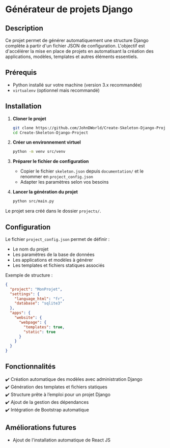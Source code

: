 # Générateur de projets Django

## Description  
Ce projet permet de générer automatiquement une structure Django complète à partir d'un fichier JSON de configuration. L'objectif est d'accélérer la mise en place de projets en automatisant la création des applications, modèles, templates et autres éléments essentiels.

## Prérequis  
- Python installé sur votre machine (version 3.x recommandée)  
- `virtualenv` (optionnel mais recommandé)  

## Installation  

1. **Cloner le projet**  
   ```sh
   git clone https://github.com/JohnDWorld/Create-Skeleton-Django-Project.git
   cd Create-Skeleton-Django-Project
   ```

2. **Créer un environnement virtuel**  
   ```sh
   python -m venv src/venv
   ```

3. **Préparer le fichier de configuration**  
   - Copier le fichier `skeleton.json` depuis `documentation/` et le renommer en `project_config.json`  
   - Adapter les paramètres selon vos besoins  

4. **Lancer la génération du projet**  
   ```sh
   python src/main.py
   ```

Le projet sera créé dans le dossier `projects/`.

## Configuration  
Le fichier `project_config.json` permet de définir :  
- Le nom du projet  
- Les paramètres de la base de données  
- Les applications et modèles à générer  
- Les templates et fichiers statiques associés  

Exemple de structure :
```json
{
  "project": "MonProjet",
  "settings": {
    "language_html": "fr",
    "database": "sqlite3"
  },
  "apps": {
    "website": {
      "webpage": {
        "templates": true,
        "static": true
      }
    }
  }
}
```

## Fonctionnalités  
✔️ Création automatique des modèles avec administration Django  
✔️ Génération des templates et fichiers statiques  
✔️ Structure prête à l’emploi pour un projet Django  
✔️ Ajout de la gestion des dépendances  
✔️ Intégration de Bootstrap automatique

## Améliorations futures  
- Ajout de l'installation automatique de React JS 

